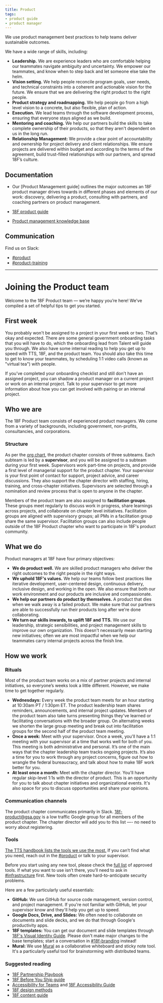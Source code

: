 ```yaml
---
title: Product
tags:
- product guide
- product manager
---
```


We use product management best practices to help teams deliver sustainable outcomes.

We have a wide range of skills, including:

- **Leadership.** We are experience leaders who are comfortable helping our teammates navigate ambiguity and uncertainty. We empower our teammates, and know when to step back and let someone else take the helm.
- **Vision setting.** We help people reconcile program goals, user needs, and technical constraints into a coherent and actionable vision for the future. We ensure that we are delivering the right product to the right people.
- **Product strategy and roadmapping.** We help people go from a high level vision to a concrete, but also flexible, plan of action.
- **Execution.** We lead teams through the software development process, ensuring that everyone stays aligned as we build.
- **Mentoring and coaching.** We help our partners build the skills to take complete ownership of their products, so that they aren't dependent on us in the long run.
- **Relationship Management:** We provide a clear point of accountability and ownership for project delivery and client relationships. We ensure projects are delivered within budget and according to the terms of the agreement, build trust-filled relationships with our partners, and spread 18F’s culture.

## Documentation

- Our [Product Management guide] outlines the major outcomes an 18F product manager drives towards in different phases and elements of our work: discovery, delivering a product, consulting with partners, and coaching partners on product management. 
 
- [18F product guide](https://product-guide.18f.gov/)
- [Product management knowledge base](https://docs.google.com/document/d/1LfeaTeBCfxAOq5WHMd6ZK-LztcZk6y451hmvz8vGJ7w/edit#)

## Communication

Find us on Slack:

- [#product](https://slack.com/app_redirect?channel=product)
- [#product-training](https://slack.com/app_redirect?channel=product-training)

---

# Joining the Product team

Welcome to the 18F Product team — we’re happy you’re here! We’ve compiled a set of helpful tips to get you started.

## First week

You probably won't be assigned to a project in your first week or two. That’s okay and expected. There are some general government onboarding tasks that you will have to do, which the onboarding lead from Talent will guide you through. We also have some internal reading to help you get up to speed with TTS, 18F, and the product team. You should also take this time to get to know your teammates, by scheduling 1:1 video calls (known as "virtual tea") with people.

If you’ve completed your onboarding checklist and still don't have an assigned project, you can shadow a product manager on a current project or work on an internal project. Talk to your supervisor to get more information about how you can get involved with pairing or an internal project.

## Who we are

The 18F Product team consists of experienced product managers. We come from a variety of backgrounds, including government, non-profits, consultancies, and corporations.

### Structure

As per the [org chart](https://docs.google.com/presentation/d/189TanLPSFF9MWvNr6VdfUvhBAWBSXeoCSGD2ZXRDm3s/edit#slide=id.g3f7d5fd6a1_2_81), the product chapter consists of three subteams. Each subteam is led by a **supervisor**, and you will be assigned to a subteam during your first week. Supervisors work part-time on projects, and provide a first level of managerial support for the product chapter. Your supervisor is your first point of contact for support, project advice, and career discussions. They also support the chapter director with staffing, hiring, training, and cross-chapter initiatives. Supervisors are selected through a nomination and review process that is open to anyone in the chapter.

Members of the product team are also assigned to **facilitation groups**. These groups meet regularly to discuss work in progress, share learnings across projects, and collaborate on chapter level initiatives. Facilitation groups are aligned with supervisory groups; all PMs in a facilitation group share the same supervisor. Facilitation groups can also include people outside of the 18F Product chapter who want to participate in 18F's product community.

## What we do

Product managers at 18F have four primary objectives:

- **We do product well.** We are skilled product managers who deliver the right outcomes to the right people in the right ways.
- **We uphold 18F's values.** We help our teams follow best practices like iterative development, user-centered design, continuous delivery, inclusive design, and working in the open. We also ensure that both our work environment and our products are inclusive and compassionate.
- **We help our partners do product by themselves.** A product that dies when we walk away is a failed product. We make sure that our partners are able to successfully run their products long after we're done collaborating.
- **We turn our skills inwards, to uplift 18F and TTS.** We use our leadership, strategic sensibilities, and project management skills to improve our own organization. This doesn't necessarily mean starting new initiatives; often we are most impactful when we help our teammates carry internal projects across the finish line.

## How we work

### Rituals

Most of the product team works on a mix of partner projects and internal initiatives, so everyone’s weeks look a little different. However, we make time to get together regularly.

- **Wednesdays:** Every week the product team meets for an hour starting at 10:30am PT / 1:30pm ET. The product leadership team shares reminders, announcements, and internal project updates. Members of the product team also take turns presenting things they've learned or facilitating conversations with the broader group. On alternating weeks we shorten the large group meeting and break out into facilitation groups for the second half of the product team meeting.
- **Once a week:** Meet with your supervisor. Once a week, you'll have a 1:1 meeting with your supervisor at a time that works well for both of you. This meeting is both administrative and personal. It’s one of the main ways that the chapter leadership team tracks ongoing projects. It’s also a time for you to work through any project concerns, figure out how to wrangle the federal bureaucracy, and talk about how to make 18F work better for you.
- **At least once a month:** Meet with the chapter director. You'll have regular skip-level 1:1s with the director of product. This is an opportunity for you to talk about chapter initiatives and organizational events. It's also space for you to discuss opportunities and share your opinions.

### Communication channels

The product chapter communicates primarily in Slack. 18f-product@gsa.gov is a low traffic Google group for all members of the product chapter. The chapter director will add you to this list —- no need to worry about registering.

### Tools
[The TTS handbook lists the tools we use the most.]({{site.baseurl}}/#software-and-tools) If you can’t find what you need, reach out in the [#product](https://slack.com/app_redirect?channel=product) or talk to your supervisor.

Before you start using any new tool, please check the [full list](https://ea.gsa.gov/#!/itstandards) of approved tools. If what you want to use isn’t there, you’ll need to ask in [#infrastructure](https://slack.com/app_redirect?channel=infrastructure) first. New tools often create hard-to-anticipate security problems.

Here are a few particularly useful essentials:

- **GitHub:** We use GitHub for source code management, version control, and project management. If you're not familiar with GitHub, let your supervisor know and they'll help you get up to speed.
- **Google Docs, Drive, and Slides:** We often need to collaborate on documents and slide decks, and we do that through Google's productivity apps.
- **18F templates:** You can get our document and slide templates through [18F's Visual Identity Guide](https://brand.18f.gov/templates). Please don't make major changes to the base templates; start a conversation in [#18f-branding](https://gsa-tts.slack.com/app_redirect?channel=18f-branding) instead!
- **Mural:** We use [Mural]({{site.baseurl}}/murally/) as a collaborative whiteboard and sticky note tool. It's a particularly useful tool for brainstorming with distributed teams.

### Suggested reading

- [18F Partnership Playbook](https://pages.18f.gov/partnership-playbook/)
- [18F Before You Ship guide](https://before-you-ship.18f.gov/)
- [Accessibility for Teams](https://accessibility.digital.gov/) and [18F Accessibility Guide](https://pages.18f.gov/accessibility/)
- [18F design methods](https://methods.18f.gov/)
- [18F content guide](https://content-guide.18f.gov/)
